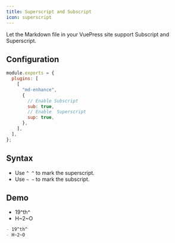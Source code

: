 ```yaml
---
title: Superscript and Subscript
icon: superscript
---
```


Let the Markdown file in your VuePress site support Subscript and Superscript.

<!-- more -->

## Configuration

```js {7,9}
module.exports = {
  plugins: [
    [
      "md-enhance",
      {
        // Enable Subscript
        sub: true,
        // Enable  Superscript
        sup: true,
      },
    ],
  ],
};
```

## Syntax

- Use `^ ^` to mark the superscript.
- Use `~ ~` to mark the subscript.

## Demo

- 19^th^
- H~2~O

```md
- 19^th^
- H~2~O
```
